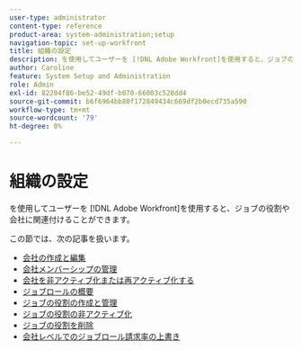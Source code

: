 ```yaml
---
user-type: administrator
content-type: reference
product-area: system-administration;setup
navigation-topic: set-up-workfront
title: 組織の設定
description: を使用してユーザーを [!DNL Adobe Workfront]を使用すると、ジョブの役割や会社に関連付けることができます。
author: Caroline
feature: System Setup and Administration
role: Admin
exl-id: 82204f86-be52-49df-b070-66003c528dd4
source-git-commit: b6f6964bb80f172849434c669df2b0ecd735a590
workflow-type: tm+mt
source-wordcount: '79'
ht-degree: 0%

---
```


# 組織の設定

を使用してユーザーを [!DNL Adobe Workfront]を使用すると、ジョブの役割や会社に関連付けることができます。

この節では、次の記事を扱います。

* [会社の作成と編集](../../../administration-and-setup/set-up-workfront/organizational-setup/create-and-edit-companies.md)
* [会社メンバーシップの管理](../../../administration-and-setup/set-up-workfront/organizational-setup/manage-company-memberships.md)
* [会社を非アクティブ化または再アクティブ化する](../../../administration-and-setup/set-up-workfront/organizational-setup/deactivate-a-company.md)
* [ジョブロールの概要](../../../administration-and-setup/set-up-workfront/organizational-setup/job-role-overview.md)
* [ジョブの役割の作成と管理](../../../administration-and-setup/set-up-workfront/organizational-setup/create-manage-job-roles.md)
* [ジョブの役割の非アクティブ化](../../../administration-and-setup/set-up-workfront/organizational-setup/deactivate-job-roles.md)
* [ジョブの役割を削除](../../../administration-and-setup/set-up-workfront/organizational-setup/delete-job-roles.md)
* [会社レベルでのジョブロール請求率の上書き](../../../administration-and-setup/set-up-workfront/organizational-setup/override-job-role-billing-rates-company-level.md)
